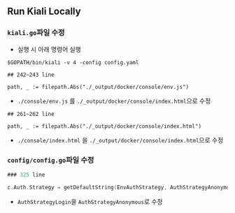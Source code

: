 ## Run Kiali Locally

### `kiali.go`파일 수정

* 실행 시 아래 명령어 실행

`$GOPATH/bin/kiali -v 4 -config config.yaml`


```
## 242~243 line

path, _ := filepath.Abs("./_output/docker/console/env.js")
```

* `./console/env.js` 를 `./_output/docker/console/index.html`으로 수정

```
## 261~262 line

path, _ := filepath.Abs("./_output/docker/console/index.html")
```

* `./console/index.html` 을 `./_output/docker/console/index.html`으로 수정

### `config/config.go`파일 수정

```go
### 325 line

c.Auth.Strategy = getDefaultString(EnvAuthStrategy, AuthStrategyAnonymous)
```

* `AuthStrategyLogin`을 `AuthStrategyAnonymous`로 수정

